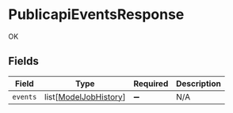 # PublicapiEventsResponse

OK


## Fields

| Field                                                           | Type                                                            | Required                                                        | Description                                                     |
| --------------------------------------------------------------- | --------------------------------------------------------------- | --------------------------------------------------------------- | --------------------------------------------------------------- |
| `events`                                                        | list[[ModelJobHistory](../../models/shared/modeljobhistory.md)] | :heavy_minus_sign:                                              | N/A                                                             |